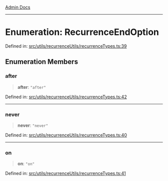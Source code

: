 [Admin Docs](/)

***

# Enumeration: RecurrenceEndOption

Defined in: [src/utils/recurrenceUtils/recurrenceTypes.ts:39](https://github.com/PalisadoesFoundation/talawa-admin/blob/main/src/utils/recurrenceUtils/recurrenceTypes.ts#L39)

## Enumeration Members

### after

> **after**: `"after"`

Defined in: [src/utils/recurrenceUtils/recurrenceTypes.ts:42](https://github.com/PalisadoesFoundation/talawa-admin/blob/main/src/utils/recurrenceUtils/recurrenceTypes.ts#L42)

***

### never

> **never**: `"never"`

Defined in: [src/utils/recurrenceUtils/recurrenceTypes.ts:40](https://github.com/PalisadoesFoundation/talawa-admin/blob/main/src/utils/recurrenceUtils/recurrenceTypes.ts#L40)

***

### on

> **on**: `"on"`

Defined in: [src/utils/recurrenceUtils/recurrenceTypes.ts:41](https://github.com/PalisadoesFoundation/talawa-admin/blob/main/src/utils/recurrenceUtils/recurrenceTypes.ts#L41)
